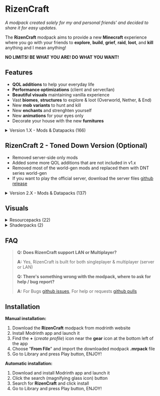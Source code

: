 # RizenCraft

_A modpack created solely for my and personal friends' and decided to share it for easy updates._

The **RizenCraft** modpack aims to provide a new **Minecraft** experience where you go with your friends to **explore**, **build**, **grief**, **raid**, **loot**, and **kill** anything and I mean anything! 

**NO LIMITS! BE WHAT YOU ARE! DO WHAT YOU WANT!**

## Features
- **QOL additions** to help your everyday life
- **Performance optimizations** (client and server/lan)
- **Beautiful visuals** maintaining vanilla experience
- Vast **biomes**, **structures** to explore & loot (Overworld, Nether, & End)
- New **mob variants** to hunt and kill
- New **enchants** and strenghten yourself
- New **animations** for your eyes only
- Decorate your house with the new **furnitures**

<details>
<summary>Version 1.X - Mods & Datapacks (166)</summary>

- [3D Skin Layers](https://modrinth.com/mod/3dskinlayers)
- [[EMF] Entity Model Features](https://modrinth.com/mod/entity-model-features)
- [[ESF] Entity Sound Features](https://modrinth.com/mod/esf)
- [[ETF] Entity Texture Features](https://modrinth.com/mod/entitytexturefeatures)
- [Accessories](https://modrinth.com/mod/accessories)
- [Always a Wither Skull](https://modrinth.com/mod/always-a-wither-skull)
- [Animatica](https://modrinth.com/mod/animatica)
- [Anvil Never Too Expensive](https://modrinth.com/mod/ante)
- [AppleSkin](https://modrinth.com/mod/appleskin)
- [Architectury API](https://modrinth.com/mod/architectury-api)
- [Auto Attack](https://modrinth.com/mod/auto-attack)
- [Axes Are Weapons](https://modrinth.com/mod/axes-are-weapons)
- [bad packets](https://modrinth.com/mod/badpackets)
- [BadOptimizations](https://modrinth.com/mod/badoptimizations)
- [Balm](https://modrinth.com/mod/balm)
- [BCLib](https://modrinth.com/mod/bclib)
- [Better Beacon Placement](https://modrinth.com/mod/better-beacon-placement)
- [Better Mount HUD](https://modrinth.com/mod/better-mount-hud)
- [Better Than Mending](https://modrinth.com/mod/better-than-mending)
- [BetterEnd](https://modrinth.com/mod/betterend)
- [BetterF3](https://modrinth.com/mod/betterf3)
- [BetterNether](https://modrinth.com/mod/betternether)
- [Bridging Mod](https://modrinth.com/mod/bridging-mod)
- [Capes](https://modrinth.com/mod/capes)
- [cat_jam](https://modrinth.com/mod/cat_jam)
- [ChoiceTheorem's Overhauled Village](https://modrinth.com/mod/ct-overhaul-village)
- [CICADA](https://modrinth.com/mod/cicada)
- [Client Sort](https://modrinth.com/mod/clientsort)
- [Cloth Config API](https://modrinth.com/mod/cloth-config)
- [Cobweb](https://modrinth.com/mod/cobweb)
- [Collective](https://modrinth.com/mod/collective)
- [Comforts](https://modrinth.com/mod/comforts)
- [Compact Help Command](https://modrinth.com/mod/compact-help-command)
- [Concurrent Chunk Management Engine (Fabric)](https://modrinth.com/mod/c2me-fabric)
- [Continuity](https://modrinth.com/mod/continuity)
- [Controlify](https://modrinth.com/mod/controlify)
- [Coords HUD](https://modrinth.com/mod/coords-hud)
- [Craftable Enchanted Golden Apple](https://modrinth.com/mod/craftable-enchanted-golden-apple)
- [Cristel Lib](https://modrinth.com/mod/cristel-lib)
- [Crops Love Rain](https://modrinth.com/mod/crops-love-rain)
- [Cubes Without Borders](https://modrinth.com/mod/cubes-without-borders)
- [Cut Through](https://modrinth.com/mod/cut-through)
- [Cycle Paintings](https://modrinth.com/mod/cycle-paintings)
- [Damage Numbers](https://modrinth.com/mod/damagenumbers)
- [Debugify](https://modrinth.com/mod/debugify)
- [Dis-Enchanting Table](https://modrinth.com/mod/dis-enchanting-table)
- [Doors Closed](https://modrinth.com/mod/doors-closed)
- [Double Doors](https://modrinth.com/mod/double-doors)
- [Durability Tooltip](https://modrinth.com/mod/durability-tooltip)
- [Dynamic FPS](https://modrinth.com/mod/dynamic-fps)
- [Dynamic Lights](https://modrinth.com/mod/dynamic-lights)
- [e4mc](https://modrinth.com/mod/e4mc)
- [Eating Animation](https://modrinth.com/mod/eating-animation)
- [EnderPack](https://modrinth.com/mod/enderpack)
- [Enhanced Block Entities](https://modrinth.com/mod/ebe)
- [Entity Culling](https://modrinth.com/mod/entityculling)
- [Essential Commands](https://modrinth.com/mod/essential-commands)
- [Fabric API](https://modrinth.com/mod/fabric-api)
- [Fabric Language Kotlin](https://modrinth.com/mod/fabric-language-kotlin)
- [FabricSkyboxes](https://modrinth.com/mod/fabricskyboxes)
- [Fabrishot](https://modrinth.com/mod/fabrishot)
- [Falling Leaves](https://modrinth.com/mod/fallingleaves)
- [FancySkyBoxes Interop](https://modrinth.com/mod/fabricskyboxes-interop)
- [FastQuit](https://modrinth.com/mod/fastquit)
- [FerriteCore](https://modrinth.com/mod/ferrite-core)
- [Followers Teleport Too](https://modrinth.com/mod/followers-teleport-too)
- [FootprintParticle](https://modrinth.com/mod/footprintparticle)
- [Forge Config API Port](https://modrinth.com/mod/forge-config-api-port)
- [FurniCraft](https://modrinth.com/mod/ketkets-furnicraft)
- [Glore](https://modrinth.com/mod/glore)
- [Gravestones](https://modrinth.com/mod/pneumono_gravestones)
- [Grind Enchantments](https://modrinth.com/mod/grind-enchantments)
- [Healing Campfire](https://modrinth.com/mod/healing-campfire)
- [ImmediatelyFast](https://modrinth.com/mod/immediatelyfast)
- [ImmersiveThunder](https://modrinth.com/mod/immersivethunder)
- [Indium](https://modrinth.com/mod/indium)
- [Infinite Dragon Eggs](https://modrinth.com/mod/infinite-dragon-eggs)
- [Infinite Trading](https://modrinth.com/mod/infinite-trading)
- [Infinity Mending Bows [PurpurPack]](https://modrinth.com/mod/purpurpacks-infinity-mending-bows)
- [Inventory Totem](https://modrinth.com/mod/inventory-totem)
- [Iris Shaders](https://modrinth.com/mod/iris)
- [JamLib](https://modrinth.com/mod/jamlib)
- [Just Enough Items](https://modrinth.com/mod/jei)
- [Krypton](https://modrinth.com/mod/krypton)
- [Ksyxis](https://modrinth.com/mod/ksyxis)
- [Language Reload](https://modrinth.com/mod/language-reload)
- [Leash Villager](https://modrinth.com/mod/leash-villager)
- [Leaves Be Gone](https://modrinth.com/mod/leaves-be-gone)
- [Let Me Despawn](https://modrinth.com/mod/lmd)
- [Linkart](https://modrinth.com/mod/linkart)
- [Lithium](https://modrinth.com/mod/lithium)
- [Lithostitched](https://modrinth.com/mod/lithostitched)
- [M.R.U](https://modrinth.com/mod/mru)
- [Main Menu Credits](https://modrinth.com/mod/main-menu-credits)
- [MidnightLib](https://modrinth.com/mod/midnightlib)
- [MixinTrace](https://modrinth.com/mod/mixintrace)
- [Mob Health Indicators](https://modrinth.com/mod/mob-health-indicators)
- [Mod Menu](https://modrinth.com/mod/modmenu)
- [Model Gap Fix](https://modrinth.com/mod/modelfix)
- [ModernFix](https://modrinth.com/mod/modernfix)
- [ModMenu Badges Lib](https://modrinth.com/mod/modmenu-badges-lib)
- [MonoLib](https://modrinth.com/mod/monolib)
- [More Chat History](https://modrinth.com/mod/morechathistory)
- [More Chest Variants (MCV)](https://modrinth.com/mod/more-chest-variants-lieonlion)
- [More Culling](https://modrinth.com/mod/moreculling)
- [More Mobs](https://modrinth.com/mod/more-mobs)
- [Mouse Tweaks](https://modrinth.com/mod/mouse-tweaks)
- [Neo Enchant+](https://modrinth.com/mod/neoenchant)
- [Neruina - Ticking Entity Fixer](https://modrinth.com/mod/neruina)
- [NetherPortalFix](https://modrinth.com/mod/netherportalfix)
- [No Chat Reports](https://modrinth.com/mod/no-chat-reports)
- [No Telemetry](https://modrinth.com/mod/no-telemetry)
- [Noisium](https://modrinth.com/mod/noisium)
- [Not Enough Animations](https://modrinth.com/mod/not-enough-animations)
- [Not Enough Recipe Book [NERB]](https://modrinth.com/mod/nerb)
- [Nvidium](https://modrinth.com/mod/nvidium)
- [OptiGUI](https://modrinth.com/mod/optigui)
- [oωo (owo-lib)](https://modrinth.com/mod/owo-lib)
- [Paginated Advancements & Custom Frames](https://modrinth.com/mod/paginatedadvancements)
- [Paxi](https://modrinth.com/mod/paxi)
- [Pet Owner](https://modrinth.com/mod/petowner)
- [Ping Wheel](https://modrinth.com/mod/ping-wheel)
- [PneumonoCore](https://modrinth.com/mod/pneumono_core)
- [Polytone](https://modrinth.com/mod/polytone)
- [Puzzle](https://modrinth.com/mod/puzzle)
- [Puzzles Lib](https://modrinth.com/mod/puzzles-lib)
- [Quad](https://modrinth.com/mod/quad)
- [RailOptimization](https://modrinth.com/mod/railoptimization)
- [Recast](https://modrinth.com/mod/recast)
- [Reese's Sodium Options](https://modrinth.com/mod/reeses-sodium-options)
- [Remove Reloading Screen](https://modrinth.com/mod/rrls)
- [Scaffolding Drops Nearby](https://modrinth.com/mod/scaffolding-drops-nearby)
- [ServerCore](https://modrinth.com/mod/servercore)
- [Show Me Your Skin!](https://modrinth.com/mod/show-me-your-skin)
- [Shulker Box Tooltip](https://modrinth.com/mod/shulkerboxtooltip)
- [Shulker Drops Two](https://modrinth.com/mod/shulker-drops-two)
- [Simple Fog Control](https://modrinth.com/mod/simplefog)
- [SkinRestorer](https://modrinth.com/mod/skinrestorer)
- [Slumber](https://modrinth.com/mod/slumber)
- [Sodium Extra](https://modrinth.com/mod/sodium-extra)
- [Sodium Shadowy Path Blocks](https://modrinth.com/mod/sodium-shadowy-path-blocks)
- [Sodium](https://modrinth.com/mod/sodium)
- [Sounds](https://modrinth.com/mod/sound)
- [Spawn-Proofed Villagers](https://modrinth.com/mod/spawnproof-villagers)
- [SuperMartijn642's Config Lib](https://modrinth.com/mod/supermartijn642s-config-lib)
- [TCDCommons API](https://modrinth.com/mod/tcdcommons)
- [Terralith](https://modrinth.com/mod/terralith)
- [Text Placeholder API](https://modrinth.com/mod/placeholder-api)
- [Toggle Item Frames](https://modrinth.com/mod/toggle-item-frames)
- [Torch hit!](https://modrinth.com/mod/torch-hit)
- [Towns and Towers](https://modrinth.com/mod/towns-and-towers)
- [TrashSlot](https://modrinth.com/mod/trashslot)
- [Utility Belt](https://modrinth.com/mod/utility-belt)
- [Very Many Players (Fabric)](https://modrinth.com/mod/vmp-fabric)
- [View Distance Fix](https://modrinth.com/mod/view-distance-fix)
- [Villager Names](https://modrinth.com/mod/villager-names-serilum)
- [World Weaver](https://modrinth.com/mod/worldweaver)
- [YDM's Weapon Master](https://modrinth.com/mod/weaponmaster)
- [YetAnotherConfigLib](https://modrinth.com/mod/yacl)
- [Yggdrasil](https://modrinth.com/datapack/yggdrasil-structure) New*
- [Your Options Shall Be Respected (YOSBR)](https://modrinth.com/mod/yosbr)
- [YUNG's API](https://modrinth.com/mod/yungs-api/version/1.21-Fabric-5.0.0)
- [Zombie Villagers From Spawner](https://modrinth.com/mod/zombie-villagers-from-spawner)
- [Zoomify](https://modrinth.com/mod/zoomify)

</details>

## RizenCraft 2 - Toned Down Version (Optional)
- Removed server-side only mods
- Added some more QOL additions that are not included in v1.x
- Removed most of the world-gen mods and replaced them with DNT series world-gen
- If you want to play the official server, download the server files [github release](https://github.com/RizenPaul/RizenCraft/releases/tag/rc2-server-files)

<details>
<summary>Version 2.X - Mods & Datapacks (137)</summary>

- [3D Skin Layers](https://modrinth.com/mod/3dskinlayers)
- [[EMF] Entity Model Features](https://modrinth.com/mod/entity-model-features)
- [[ESF] Entity Sound Features](https://modrinth.com/mod/esf)
- [[ETF] Entity Texture Features](https://modrinth.com/mod/entitytexturefeatures)
- [Accessories](https://modrinth.com/mod/accessories)
- [Advancement Plaques](https://modrinth.com/mod/advancement-plaques)
- [Animal Feeding Trough](https://modrinth.com/mod/animal_feeding_trough)
- [Animatica](https://modrinth.com/mod/animatica)
- [AppleSkin](https://modrinth.com/mod/appleskin)
- [Architectury API](https://modrinth.com/mod/architectury-api)
- [Armor Stand Poses](https://modrinth.com/mod/armor-stand-poses)
- [Artifacts](https://modrinth.com/mod/artifacts)
- [bad packets](https://modrinth.com/mod/badpackets)
- [BadOptimizations](https://modrinth.com/mod/badoptimizations)
- [Balm](https://modrinth.com/mod/balm)
- [Beautify: Refabricated](https://modrinth.com/mod/beautify-refabricated)
- [Better Advancements](https://modrinth.com/mod/better-advancements)
- [Better Mount HUD](https://modrinth.com/mod/better-mount-hud)
- [BetterF3](https://modrinth.com/mod/betterf3)
- [Bridging Mod](https://modrinth.com/mod/bridging-mod)
- [cat_jam](https://modrinth.com/mod/cat_jam)
- [CICADA](https://modrinth.com/mod/cicada)
- [Client Sort](https://modrinth.com/mod/clientsort)
- [Cloth Config API](https://modrinth.com/mod/cloth-config)
- [Cobweb](https://modrinth.com/mod/cobweb)
- [Collective](https://modrinth.com/mod/collective)
- [Concurrent Chunk Management Engine (Fabric)](https://modrinth.com/mod/c2me-fabric)
- [Continuity](https://modrinth.com/mod/continuity)
- [Controlling](https://modrinth.com/mod/controlling)
- [Cubes Without Borders](https://modrinth.com/mod/cubes-without-borders)
- [Cut Through](https://modrinth.com/mod/cut-through)
- [Damage Numbers](https://modrinth.com/mod/damagenumbers)
- [Dark Enchanting [NeoForge/Fabric]](https://modrinth.com/mod/dark-enchanting)
- [DeathLog](https://modrinth.com/mod/deathlog)
- [Debugify](https://modrinth.com/mod/debugify)
- [Dis-Enchanting Table](https://modrinth.com/mod/dis-enchanting-table)
- [Dynamic FPS](https://modrinth.com/mod/dynamic-fps)
- [Dynamic Lights](https://modrinth.com/mod/dynamic-lights)
- [Easy Anvils](https://modrinth.com/mod/easy-anvils)
- [Easy Magic](https://modrinth.com/mod/easy-magic)
- [Eating Animation](https://modrinth.com/mod/eating-animation)
- [Elytra Slot](https://modrinth.com/mod/elytra-slot)
- [Elytra Trims](https://modrinth.com/mod/elytra-trims)
- [Enchanted Vertical Slabs](https://modrinth.com/mod/enchanted-vertical-slabs)
- [Enchantment Level Language Patch](https://modrinth.com/mod/enchlevel-langpatch)
- [EnderPack](https://modrinth.com/mod/enderpack)
- [Enhanced Block Entities](https://modrinth.com/mod/ebe)
- [Entity Culling](https://modrinth.com/mod/entityculling)
- [Fabric API](https://modrinth.com/mod/fabric-api)
- [Fabric Language Kotlin](https://modrinth.com/mod/fabric-language-kotlin)
- [FabricSkyboxes](https://modrinth.com/mod/fabricskyboxes)
- [FancySkyBoxes Interop](https://modrinth.com/mod/fabricskyboxes-interop)
- [Falling Leaves](https://modrinth.com/mod/fallingleaves)
- [FerriteCore](https://modrinth.com/mod/ferrite-core)
- [FootprintParticle](https://modrinth.com/mod/footprintparticle)
- [Forge Config API Port](https://modrinth.com/mod/forge-config-api-port)
- [Furnace Plus](https://modrinth.com/mod/furnace-plus)
- [Gamma Utils (Fullbright)](https://modrinth.com/mod/gamma-utils)
- [Gravestones](https://modrinth.com/mod/pneumono_gravestones)
- [Guard Villagers (Fabric/Quilt)](https://modrinth.com/mod/guard-villagers-(fabricquilt))
- [Handcrafted](https://modrinth.com/mod/handcrafted)
- [Iceberg](https://modrinth.com/mod/iceberg)
- [ImmediatelyFast](https://modrinth.com/mod/immediatelyfast)
- [ImmersiveThunder](https://modrinth.com/mod/immersivethunder)
- [Indium](https://modrinth.com/mod/indium)
- [InvMove](https://modrinth.com/mod/invmove)
- [Iris Shaders](https://modrinth.com/mod/iris)
- [JamLib](https://modrinth.com/mod/jamlib)
- [Just Enough Items](https://modrinth.com/mod/jei)
- [Language Reload](https://modrinth.com/mod/language-reload)
- [Legendary Tooltips](https://modrinth.com/mod/legendary-tooltips)
- [Lithium](https://modrinth.com/mod/lithium)
- [M.R.U](https://modrinth.com/mod/mru)
- [MidnightLib](https://modrinth.com/mod/midnightlib)
- [MixinTrace](https://modrinth.com/mod/mixintrace)
- [Mob Health Indicators](https://modrinth.com/mod/mob-health-indicators)
- [Mod Menu](https://modrinth.com/mod/modmenu)
- [Model Gap Fix](https://modrinth.com/mod/modelfix)
- [ModernFix](https://modrinth.com/mod/modernfix)
- [ModMenu Badges Lib](https://modrinth.com/mod/modmenu-badges-lib)
- [MonoLib](https://modrinth.com/mod/monolib)
- [More Chest Variants (MCV)](https://modrinth.com/mod/more-chest-variants-lieonlion)
- [More Crafting Tables (MCT)](https://modrinth.com/mod/more-crafting-tables-lieonlion)
- [More Culling](https://modrinth.com/mod/moreculling)
- [More Furnaces Variants](https://modrinth.com/mod/more-furnace-variants-lieonlion)
- [Mouse Tweaks](https://modrinth.com/mod/mouse-tweaks)
- [No Chat Reports](https://modrinth.com/mod/no-chat-reports)
- [No More Purple](https://modrinth.com/mod/no-more-purple)
- [Not Enough Animations](https://modrinth.com/mod/not-enough-animations)
- [Not Enough Recipe Book [NERB]](https://modrinth.com/mod/nerb)
- [Nvidium](https://modrinth.com/mod/nvidium)
- [OptiGUI](https://modrinth.com/mod/optigui)
- [Ore Harvester](https://modrinth.com/mod/ore-harvester)
- [oωo (owo-lib)](https://modrinth.com/mod/owo-lib)
- [Paxi](https://modrinth.com/mod/paxi)
- [Pick Up Notifier](https://modrinth.com/mod/pick-up-notifier)
- [Ping Wheel](https://modrinth.com/mod/ping-wheel)
- [PneumonoCore](https://modrinth.com/mod/pneumono_core)
- [Polytone](https://modrinth.com/mod/polytone)
- [Prism](https://modrinth.com/mod/prism-lib)
- [Puzzle](https://modrinth.com/mod/puzzle)
- [Puzzles Lib](https://modrinth.com/mod/puzzles-lib)
- [Quad](https://modrinth.com/mod/quad)
- [Quick Right-Click](https://modrinth.com/mod/quick-right-click)
- [RailOptimization](https://modrinth.com/mod/railoptimization)
- [Reese's Sodium Options](https://modrinth.com/mod/reeses-sodium-options)
- [Remove Reloading Screen](https://modrinth.com/mod/rrls)
- [Resourceful Lib](https://modrinth.com/mod/resourceful-lib)
- [Searchables](https://modrinth.com/mod/searchables)
- [ServerCore](https://modrinth.com/mod/servercore)
- [Show Me Your Skin!](https://modrinth.com/mod/show-me-your-skin)
- [Shulker Box Tooltip](https://modrinth.com/mod/shulkerboxtooltip)
- [Sodium](https://modrinth.com/mod/sodium)
- [Sodium Extra](https://modrinth.com/mod/sodium-extra)
- [Sodium Shadowy Path Blocks](https://modrinth.com/mod/sodium-shadowy-path-blocks)
- [Sound Physics Remastered](https://modrinth.com/mod/sound-physics-remastered)
- [Sounds](https://modrinth.com/mod/sound)
- [TalkBubbles](https://modrinth.com/mod/talkbubbles)
- [Text Placeholder API](https://modrinth.com/mod/placeholder-api)
- [Toggle Item Frames](https://modrinth.com/mod/toggle-item-frames)
- [Toro's Auto Attack](https://modrinth.com/mod/toros-auto-attack)
- [Trading Post](https://modrinth.com/mod/trading-post)
- [TrashSlot](https://modrinth.com/mod/trashslot)
- [Trinkets Compat Layer for Accessories](https://modrinth.com/mod/accessories-tc-layer)
- [Utility Belt](https://modrinth.com/mod/utility-belt)
- [Very Many Players (Fabric)](https://modrinth.com/mod/vmp-fabric)
- [Visual Workbench](https://modrinth.com/mod/visual-workbench)
- [World Weaver](https://modrinth.com/mod/worldweaver)
- [YDM's Weapon Master](https://modrinth.com/mod/weaponmaster)
- [YetAnotherConfigLib](https://modrinth.com/mod/yacl)
- [Your Options Shall Be Respected (YOSBR)](https://modrinth.com/mod/yosbr)
- [YUNG's API](https://modrinth.com/mod/yungs-api/version/1.21-Fabric-5.0.0)
- [Zoomify](https://modrinth.com/mod/zoomify)

</details>

## Visuals

<details>
<summary>Resourcepacks (22)</summary>

- [3D Ladders](https://modrinth.com/resourcepack/3d-ladders)
- [Animated Ore](https://modrinth.com/resourcepack/animated-ore)
- [Authentic Shadows](https://modrinth.com/resourcepack/authentic-shadows)
- [Banner Pattern Clarity](https://modrinth.com/resourcepack/banner-pattern-clarity)
- [Better Flame Particles](https://modrinth.com/resourcepack/better-flame-particles)
- [Better Lanterns](https://modrinth.com/resourcepack/better-lanterns)
- [Blinking Ender Eyes](https://modrinth.com/resourcepack/blinking-ender-eyes)
- [Chat Reporting Helper](https://modrinth.com/resourcepack/chat-reporting-helper)
- [Enchant Icons](https://modrinth.com/resourcepack/enchant-icons-countxd)
- [Fancy Beds](https://modrinth.com/resourcepack/fancy-beds)
- [Fancy Crops](https://modrinth.com/resourcepack/fancy-crops)
- [Fast Better Grass](https://modrinth.com/resourcepack/fast-better-grass)
- [Fresh Animations](https://modrinth.com/resourcepack/fresh-animations)
- [Fresh Animations - Extensions](https://modrinth.com/resourcepack/fresh-animations-extensions)
- [Fresh Player Animations](https://modrinth.com/resourcepack/fresh-player-animations)
- [Hyper Realistic Sky](https://modrinth.com/resourcepack/hyper-realistic-sky)
- [Low On Fire](https://modrinth.com/resourcepack/low-on-fire)
- [No Pumpkin Blur](https://modrinth.com/resourcepack/no-pumpkin-blur)
- [Raven Phantoms](https://modrinth.com/resourcepack/raven-phantoms)
- [Tender Dragon](https://modrinth.com/resourcepack/tender-dragon)
- [Translations for Sodium](https://modrinth.com/resourcepack/translations-for-sodium)
- [Unique Dark](https://modrinth.com/resourcepack/unique-dark)

</details>

<details>
<summary>Shaderpacks (2)</summary>

- [Complementary Shaders - Reimagined](https://modrinth.com/shader/complementary-reimagined)
- [BSL Shaders](https://modrinth.com/shader/bsl-shaders)

</details>

## FAQ
> **Q: Does RizenCraft support LAN or Multiplayer?**
> 
> **A:** Yes, RizenCraft is built for both singleplayer & multiplayer (server or LAN)
> 
> **Q: There's something wrong with the modpack, where to ask for help / bug report?**
> 
> **A:** For Bugs [github issues](https://github.com/RizenPaul/RizenCraft/issues), For help or requests [github pulls](https://github.com/RizenPaul/RizenCraft/pulls)

## Installation

**Manual installation:** 
1. Download the **RizenCraft** modpack from modrinth website
2. Install Modrinth app and launch it
3. Find the **+** (_create profile_) icon near the **gear** icon at the bottom left of the app
4. Choose "**From File**" and import the downloaded modpack **.mrpack** file
5. Go to Library and press Play button, ENJOY!

**Automatic installation:**
1. Download and install Modrinth app and launch it
2. Click the search (magnifying glass icon) button
3. Search for **RizenCraft** and click install
4. Go to Library and press Play button, ENJOY!
